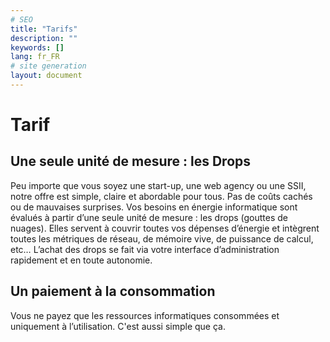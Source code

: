 ```yaml
---
# SEO
title: "Tarifs"
description: ""
keywords: []
lang: fr_FR
# site generation
layout: document
---
```

# Tarif

## Une seule unité de mesure : les Drops 
Peu importe que vous soyez une start-up, une web agency ou une SSII, notre offre est simple, claire et abordable pour tous. Pas de coûts cachés ou de mauvaises surprises.
Vos besoins en énergie informatique sont évalués à partir d’une seule unité de mesure : les drops (gouttes de nuages). Elles servent à couvrir toutes vos dépenses d’énergie et intègrent toutes les métriques de réseau, de mémoire vive, de puissance de calcul, etc… L’achat des drops se fait via votre interface d’administration rapidement et en toute autonomie. 

## Un paiement à la consommation
Vous ne payez que les ressources informatiques consommées et uniquement à l’utilisation. C'est aussi simple que ça.
